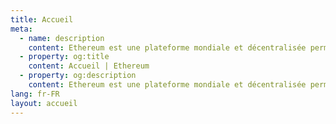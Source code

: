 ```yaml
---
title: Accueil
meta:
  - name: description
    content: Ethereum est une plateforme mondiale et décentralisée permettant la création de monnaie et le déploiement de nouveaux types d'applications. Sur Ethereum, il est possible d'écrire du code en vue de contrôler la monnaie, et de construire des applications accessibles dans le monde entier.
  - property: og:title
    content: Accueil | Ethereum
  - property: og:description
    content: Ethereum est une plateforme mondiale et décentralisée permettant la création de monnaie et le déploiement de nouveaux types d'applications. Sur Ethereum, il est possible d'écrire du code en vue de contrôler la monnaie, et de construire des applications accessibles dans le monde entier.
lang: fr-FR
layout: accueil
---
```


<HomePage/>
